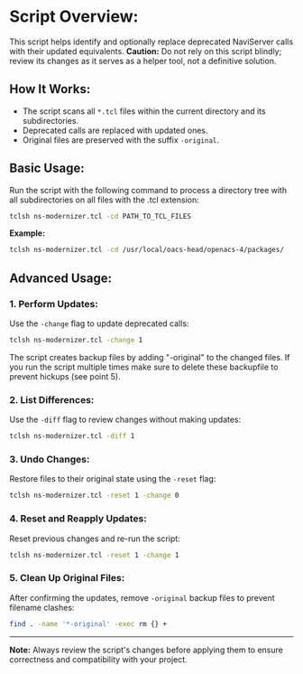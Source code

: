 
# Script Overview:
This script helps identify and optionally replace deprecated NaviServer calls with their updated equivalents. **Caution:** Do not rely on this script blindly; review its changes as it serves as a helper tool, not a definitive solution.

## How It Works:
- The script scans all `*.tcl` files within the current directory and its subdirectories.
- Deprecated calls are replaced with updated ones.
- Original files are preserved with the suffix `-original`.


## Basic Usage:
Run the script with the following command to process a directory tree with all subdirectories on all files with the .tcl extension:
```bash
tclsh ns-modernizer.tcl -cd PATH_TO_TCL_FILES
```

**Example:**
```bash
tclsh ns-modernizer.tcl -cd /usr/local/oacs-head/openacs-4/packages/
```

## Advanced Usage:

### 1. Perform Updates:
Use the `-change` flag to update deprecated calls:
```bash
tclsh ns-modernizer.tcl -change 1
```
The script creates backup files by adding "-original" to the  changed files. If you run the script multiple times make sure to delete these backupfile to prevent hickups (see point 5).

### 2. List Differences:
Use the `-diff` flag to review changes without making updates:
```bash
tclsh ns-modernizer.tcl -diff 1
```

### 3. Undo Changes:
Restore files to their original state using the `-reset` flag:
```bash
tclsh ns-modernizer.tcl -reset 1 -change 0
```

### 4. Reset and Reapply Updates:
Reset previous changes and re-run the script:
```bash
tclsh ns-modernizer.tcl -reset 1 -change 1
```

### 5. Clean Up Original Files:
After confirming the updates, remove `-original` backup files to prevent filename clashes:
```bash
find . -name '*-original' -exec rm {} +
```

---

**Note:** Always review the script's changes before applying them to ensure correctness and compatibility with your project.
